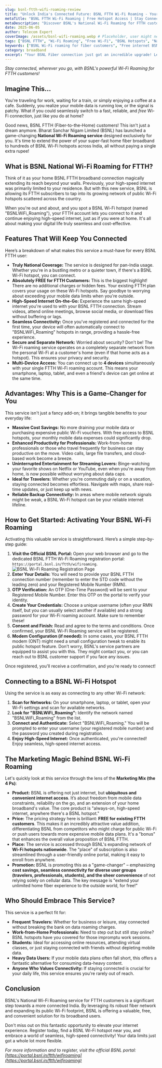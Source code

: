 ```yaml
---
slug: bsnl-ftth-wifi-roaming-review
title: "Unlock India's Connected Future: BSNL FTTH Wi-Fi Roaming - Your Free High-Speed Companion!"
metaTitle: "BSNL FTTH Wi-Fi Roaming | Free Hotspot Access | Stay Connected Anywhere"
metaDescription: "Discover BSNL's National Wi-Fi Roaming for FTTH customers! Get free, high-speed internet at BSNL hotspots across India. Perfect for travelers, remote workers, and anyone on the go. Learn how to activate and enjoy seamless connectivity!"
date: 2025-06-05
author: Telecom Expert
coverImage: /assets/bsnl-wifi-roaming.webp # Placeholder, user might need to create this image
tags: ["BSNL FTTH", "Wi-Fi Roaming", "Free Wi-Fi", "BSNL Hotspots", "National Connectivity", "High-Speed Internet", "Telecom India"]
keywords: ["BSNL Wi-Fi roaming for fiber customers", "Free internet BSNL FTTH", "BSNL public Wi-Fi", "Connect BSNL hotspots", "BSNL roaming Wi-Fi activation"]
category: broadband
excerpt: "Your BSNL Fiber connection just got an incredible upgrade! Learn how BSNL's new National Wi-Fi Roaming service lets you enjoy free, high-speed internet at hotspots across India, making your connectivity truly limitless."
---
```


*Stay connected, wherever you go, with BSNL's powerful Wi-Fi Roaming for FTTH customers!*

## Imagine This...

You're traveling for work, waiting for a train, or simply enjoying a coffee at a cafe. Suddenly, you realize your mobile data is running low, or the signal is patchy. What if you could seamlessly switch to a fast, reliable, and *free* Wi-Fi connection, just like you do at home?

Good news, BSNL FTTH (Fiber-to-the-Home) customers! This isn't just a dream anymore. Bharat Sanchar Nigam Limited (BSNL) has launched a game-changing **National Wi-Fi Roaming service** designed exclusively for you. It's time to extend the power of your super-fast home fiber broadband to hundreds of BSNL Wi-Fi hotspots across India, all without paying a single extra rupee!

## What is BSNL National Wi-Fi Roaming for FTTH?

Think of it as your home BSNL FTTH broadband connection magically extending its reach beyond your walls. Previously, your high-speed internet was primarily limited to your residence. But with this new service, BSNL is allowing its FTTH subscribers to tap into its growing network of public Wi-Fi hotspots scattered across the country.

When you're out and about, and you spot a BSNL Wi-Fi hotspot (named "BSNLWiFi_Roaming"), your FTTH account lets you connect to it and continue enjoying high-speed internet, just as if you were at home. It's all about making your digital life truly seamless and cost-effective.

## Features That Will Keep You Connected

Here’s a breakdown of what makes this service a must-have for every BSNL FTTH user:

* **Truly National Coverage:** The service is designed for pan-India usage. Whether you're in a bustling metro or a quieter town, if there's a BSNL Wi-Fi hotspot, you can connect.
* **Absolutely FREE for FTTH Customers:** This is the biggest highlight! There are no additional charges or hidden fees. Your existing FTTH plan covers your usage on these Wi-Fi hotspots. Say goodbye to worrying about exceeding your mobile data limits when you're outside.
* **High-Speed Internet On-the-Go:** Experience the same high-speed internet you're used to with your BSNL FTTH connection. Stream videos, attend online meetings, browse social media, or download files without buffering or lags.
* **Seamless Connectivity:** Once you've registered and connected for the first time, your device will often automatically connect to "BSNLWiFi_Roaming" hotspots in range, providing a hassle-free experience.
* **Secure and Separate Network:** Worried about security? Don't be! The Wi-Fi roaming service operates on a completely separate network from the personal Wi-Fi at a customer's home (even if that home acts as a hotspot). This ensures your privacy and security.
* **Multi-Device Access:** You can connect up to **4 devices** simultaneously with your single FTTH Wi-Fi roaming account. This means your smartphone, laptop, tablet, and even a friend's device can get online at the same time.

## Advantages: Why This is a Game-Changer for You

This service isn't just a fancy add-on; it brings tangible benefits to your everyday life:

* **Massive Cost Savings:** No more draining your mobile data or purchasing expensive public Wi-Fi vouchers. With free access to BSNL hotspots, your monthly mobile data expenses could significantly drop.
* **Enhanced Productivity for Professionals:** Work-from-home professionals or those who travel frequently for business can stay productive on the move. Video calls, large file transfers, and cloud-based work become a breeze.
* **Uninterrupted Entertainment for Streaming Lovers:** Binge-watching your favorite shows on Netflix or YouTube, even when you're away from home, is now possible without worrying about data caps.
* **Ideal for Travelers:** Whether you're commuting daily or on a vacation, staying connected becomes effortless. Navigate with maps, share real-time updates, or just keep up with news.
* **Reliable Backup Connectivity:** In areas where mobile network signals might be weak, a BSNL Wi-Fi hotspot can be your reliable internet lifeline.

## How to Get Started: Activating Your BSNL Wi-Fi Roaming

Activating this valuable service is straightforward. Here’s a simple step-by-step guide:

1.  **Visit the Official BSNL Portal:** Open your web browser and go to the dedicated BSNL FTTH Wi-Fi Roaming registration portal: `https://portal.bsnl.in/ftth/wifiroaming`.
![BSNL Wi-Fi Roaming Registration Page](/assets/wifi-registration-page.webp)
2.  **Enter Your Details:** You will need to provide your BSNL FTTH connection number (remember to enter the STD code without the leading zero) and your Registered Mobile Number (RMN).
3.  **OTP Verification:** An OTP (One-Time Password) will be sent to your Registered Mobile Number. Enter this OTP on the portal to verify your identity.
4.  **Create Your Credentials:** Choose a unique username (often your RMN itself, but you can usually select another if available) and a strong password for your Wi-Fi roaming account. Make sure to remember these!
5.  **Consent and Finish:** Read and agree to the terms and conditions. Once confirmed, your BSNL Wi-Fi Roaming service will be registered.
6.  **Modem Configuration (if needed):** In some cases, your BSNL FTTH modem (ONT) might need a small configuration tweak to enable its public hotspot feature. Don't worry, BSNL's service partners are equipped to assist you with this. They might contact you, or you can reach out to BSNL customer support if you face any issues.

Once registered, you'll receive a confirmation, and you're ready to connect!

## Connecting to a BSNL Wi-Fi Hotspot

Using the service is as easy as connecting to any other Wi-Fi network:

1.  **Scan for Networks:** On your smartphone, laptop, or tablet, open your Wi-Fi settings and scan for available networks.
2.  **Look for "BSNLWiFi_Roaming":** Identify the network named "BSNLWiFi_Roaming" from the list.
3.  **Connect and Authenticate:** Select "BSNLWiFi_Roaming." You will be prompted to enter your username (your registered mobile number) and the password you created during registration.
4.  **Enjoy High-Speed Internet:** Once authenticated, you're connected! Enjoy seamless, high-speed internet access.

## The Marketing Magic Behind BSNL Wi-Fi Roaming

Let's quickly look at this service through the lens of the **Marketing Mix (the 4 Ps)**:

* **Product:** BSNL is offering not just internet, but **ubiquitous and convenient internet access**. It’s about freedom from mobile data constraints, reliability on the go, and an extension of your home broadband's value. The core product is "always-on, high-speed internet, anywhere there's a BSNL hotspot."
* **Price:** The pricing strategy here is brilliant: **FREE for existing FTTH customers**. This makes it an incredibly attractive value addition, differentiating BSNL from competitors who might charge for public Wi-Fi or push users towards more expensive mobile data plans. It's a "bonus" that enhances the overall value proposition of BSNL FTTH.
* **Place:** The service is accessed through BSNL's expanding network of **Wi-Fi hotspots nationwide**. The "place" of subscription is also streamlined through a user-friendly online portal, making it easy to enroll from anywhere.
* **Promotion:** BSNL is promoting this as a "game-changer" – emphasizing **cost savings, seamless connectivity for diverse user groups (travelers, professionals, students), and the sheer convenience** of not relying solely on cellular data. The key message is "extend your unlimited home fiber experience to the outside world, for free!"

## Who Should Embrace This Service?

This service is a perfect fit for:

* **Frequent Travelers:** Whether for business or leisure, stay connected without breaking the bank on data roaming charges.
* **Work-from-Home Professionals:** Need to step out but still stay online? BSNL hotspots have you covered for those impromptu work sessions.
* **Students:** Ideal for accessing online resources, attending virtual classes, or just staying connected with friends without depleting mobile data.
* **Heavy Data Users:** If your mobile data plans often fall short, this offers a fantastic alternative for consuming data-heavy content.
* **Anyone Who Values Connectivity:** If staying connected is crucial for your daily life, this service ensures you're rarely out of reach.

## Conclusion

BSNL's National Wi-Fi Roaming service for FTTH customers is a significant step towards a more connected India. By leveraging its robust fiber network and expanding its public Wi-Fi footprint, BSNL is offering a valuable, free, and convenient solution for its broadband users.

Don't miss out on this fantastic opportunity to elevate your internet experience. Register today, find a BSNL Wi-Fi hotspot near you, and embrace a world of seamless, high-speed connectivity! Your data limits just got a whole lot more flexible.

*For more information and to register, visit the official BSNL portal: [https://portal.bsnl.in/ftth/wifiroaming](https://portal.bsnl.in/ftth/wifiroaming)*